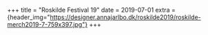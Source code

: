 +++
title = "Roskilde Festival 19"
date = 2019-07-01
extra = {header_img="https://designer.annajarlbo.dk/roskilde2019/roskilde-merch2019-7-759x397.jpg"}
+++

<div data-nanogallery2='{
  "thumbnailWidth":   300,
  "thumbnailHeight":  300
  }'>
  <a href="https://designer.annajarlbo.dk/roskilde2019/roskilde-merch2019-7-759x397.jpg"></a>
  <a href="https://designer.annajarlbo.dk/roskilde2019/roskilde-merch2019-1-759x1139.jpg"></a>
  <a href="https://designer.annajarlbo.dk/roskilde2019/roskilde-merch2019-3-759x1139.jpg"></a>
  <a href="https://designer.annajarlbo.dk/roskilde2019/roskilde-merch2019-2-759x1162.jpg"></a>
  <a href="https://designer.annajarlbo.dk/roskilde2019/roskilde-merch2019-4-759x1162.jpg"></a>
  <a href="https://designer.annajarlbo.dk/roskilde2019/roskilde-merch2019-5-759x1139.jpg"></a>
  <a href="https://designer.annajarlbo.dk/roskilde2019/roskilde-merch2019-6-759x1139.jpg"></a>
  <a href="https://designer.annajarlbo.dk/roskilde2019/roskilde-merch2019-8-759x1139.jpg"></a>
  <a href="https://designer.annajarlbo.dk/roskilde2019/roskilde-merch2019-9-759x1139.jpg"></a>
</div>
